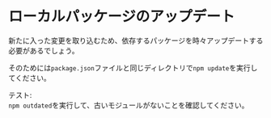 # ローカルパッケージのアップデート

新たに入った変更を取り込むため、依存するパッケージを時々アップデートする必要があるでしょう。  

そのためには`package.json`ファイルと同じディレクトリで`npm update`を実行してください。  

テスト:  
`npm outdated`を実行して、古いモジュールがないことを確認してください。